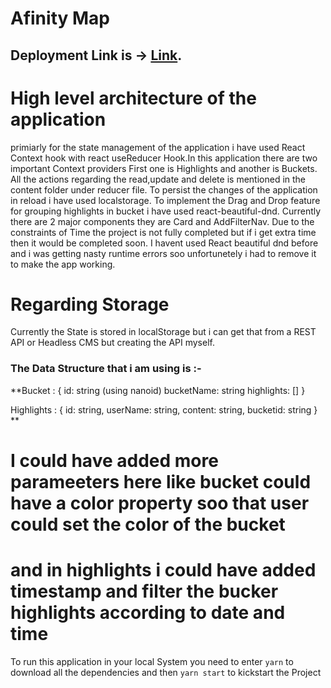 # Afinity Map

## Deployment Link is -> [Link](https://propratik1405.github.io/Afinity-map/).

# High level architecture of the application

primiarly for the state management of the application i have used React Context hook with react useReducer Hook.In this application there are two important Context providers First one is Highlights and another is Buckets. All the actions regarding the read,update and delete is mentioned in the content folder under reducer file. To persist the changes of the application in reload i have used localstorage. To implement the Drag and Drop feature for grouping highlights in bucket i have used react-beautiful-dnd. Currently there are 2 major components they are Card and AddFilterNav. Due to the constraints of Time the project is not fully completed but if i get extra time then it would be completed soon. I havent used React beautiful dnd before and i was getting nasty runtime errors soo unfortunetely i had to remove it to make the app working. 

# Regarding Storage
Currently the State is stored in localStorage but i can get that from a REST API or Headless CMS but creating the API myself.

### The Data Structure that i am using is :-

**Bucket : {
    id: string (using nanoid)
    bucketName: string
    highlights: []
}

Highlights : {
    id: string,
    userName: string,
    content: string,
    bucketid: string
}
**
# I could have added more parameeters here like bucket could have a color property soo that user could set the color of the bucket
# and in highlights i could have added timestamp and filter the bucker highlights according to date and time




To run this application in your local System you need to enter `yarn` to download all the dependencies and then  `yarn start` to kickstart the Project



